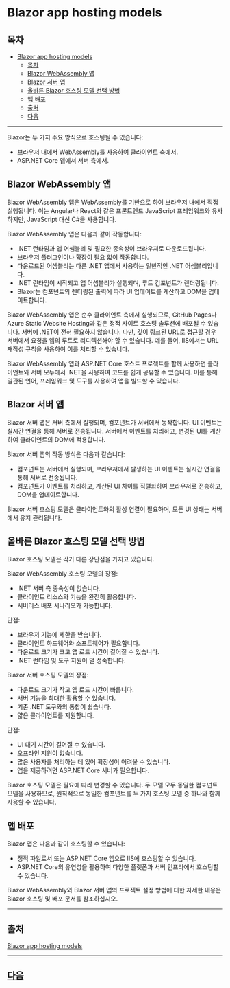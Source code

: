 # Blazor app hosting models

## 목차
- [Blazor app hosting models](#blazor-app-hosting-models)
  - [목차](#목차)
  - [Blazor WebAssembly 앱](#blazor-webassembly-앱)
  - [Blazor 서버 앱](#blazor-서버-앱)
  - [올바른 Blazor 호스팅 모델 선택 방법](#올바른-blazor-호스팅-모델-선택-방법)
  - [앱 배포](#앱-배포)
  - [출처](#출처)
  - [다음](#다음)

---

Blazor는 두 가지 주요 방식으로 호스팅될 수 있습니다:

- 브라우저 내에서 WebAssembly를 사용하여 클라이언트 측에서.
- ASP.NET Core 앱에서 서버 측에서.

## Blazor WebAssembly 앱

Blazor WebAssembly 앱은 WebAssembly를 기반으로 하여 브라우저 내에서 직접 실행됩니다. 이는 Angular나 React와 같은 프론트엔드 JavaScript 프레임워크와 유사하지만, JavaScript 대신 C#을 사용합니다. 

Blazor WebAssembly 앱은 다음과 같이 작동합니다:

- .NET 런타임과 앱 어셈블리 및 필요한 종속성이 브라우저로 다운로드됩니다.
- 브라우저 플러그인이나 확장이 필요 없이 작동합니다.
- 다운로드된 어셈블리는 다른 .NET 앱에서 사용하는 일반적인 .NET 어셈블리입니다.
- .NET 런타임이 시작되고 앱 어셈블리가 실행되며, 루트 컴포넌트가 렌더링됩니다.
- Blazor는 컴포넌트의 렌더링된 출력에 따라 UI 업데이트를 계산하고 DOM을 업데이트합니다.

Blazor WebAssembly 앱은 순수 클라이언트 측에서 실행되므로, GitHub Pages나 Azure Static Website Hosting과 같은 정적 사이트 호스팅 솔루션에 배포될 수 있습니다. 서버에 .NET이 전혀 필요하지 않습니다. 다만, 깊이 링크된 URL로 접근할 경우 서버에서 요청을 앱의 루트로 리디렉션해야 할 수 있습니다. 예를 들어, IIS에서는 URL 재작성 규칙을 사용하여 이를 처리할 수 있습니다.

Blazor WebAssembly 앱과 ASP.NET Core 호스트 프로젝트를 함께 사용하면 클라이언트와 서버 모두에서 .NET을 사용하여 코드를 쉽게 공유할 수 있습니다. 이를 통해 일관된 언어, 프레임워크 및 도구를 사용하여 앱을 빌드할 수 있습니다.

## Blazor 서버 앱

Blazor 서버 앱은 서버 측에서 실행되며, 컴포넌트가 서버에서 동작합니다. UI 이벤트는 실시간 연결을 통해 서버로 전송됩니다. 서버에서 이벤트를 처리하고, 변경된 UI를 계산하여 클라이언트의 DOM에 적용합니다.

Blazor 서버 앱의 작동 방식은 다음과 같습니다:

- 컴포넌트는 서버에서 실행되며, 브라우저에서 발생하는 UI 이벤트는 실시간 연결을 통해 서버로 전송됩니다.
- 컴포넌트가 이벤트를 처리하고, 계산된 UI 차이를 직렬화하여 브라우저로 전송하고, DOM을 업데이트합니다.

Blazor 서버 호스팅 모델은 클라이언트와의 활성 연결이 필요하며, 모든 UI 상태는 서버에서 유지 관리됩니다.

## 올바른 Blazor 호스팅 모델 선택 방법

Blazor 호스팅 모델은 각기 다른 장단점을 가지고 있습니다.

Blazor WebAssembly 호스팅 모델의 장점:
- .NET 서버 측 종속성이 없습니다.
- 클라이언트 리소스와 기능을 완전히 활용합니다.
- 서버리스 배포 시나리오가 가능합니다.

단점:
- 브라우저 기능에 제한을 받습니다.
- 클라이언트 하드웨어와 소프트웨어가 필요합니다.
- 다운로드 크기가 크고 앱 로드 시간이 길어질 수 있습니다.
- .NET 런타임 및 도구 지원이 덜 성숙합니다.

Blazor 서버 호스팅 모델의 장점:
- 다운로드 크기가 작고 앱 로드 시간이 빠릅니다.
- 서버 기능을 최대한 활용할 수 있습니다.
- 기존 .NET 도구와의 통합이 쉽습니다.
- 얇은 클라이언트를 지원합니다.

단점:
- UI 대기 시간이 길어질 수 있습니다.
- 오프라인 지원이 없습니다.
- 많은 사용자를 처리하는 데 있어 확장성이 어려울 수 있습니다.
- 앱을 제공하려면 ASP.NET Core 서버가 필요합니다.

Blazor 호스팅 모델은 필요에 따라 변경할 수 있습니다. 두 모델 모두 동일한 컴포넌트 모델을 사용하므로, 원칙적으로 동일한 컴포넌트를 두 가지 호스팅 모델 중 하나와 함께 사용할 수 있습니다.

## 앱 배포

Blazor 앱은 다음과 같이 호스팅할 수 있습니다:
- 정적 파일로서 또는 ASP.NET Core 앱으로 IIS에 호스팅할 수 있습니다.
- ASP.NET Core의 유연성을 활용하여 다양한 플랫폼과 서버 인프라에서 호스팅할 수 있습니다.

Blazor WebAssembly와 Blazor 서버 앱의 프로젝트 설정 방법에 대한 자세한 내용은 Blazor 호스팅 및 배포 문서를 참조하십시오.

---
## 출처
[Blazor app hosting models](https://learn.microsoft.com/en-us/dotnet/architecture/blazor-for-web-forms-developers/hosting-models)

---
## [다음](./04_Project_structure.md)